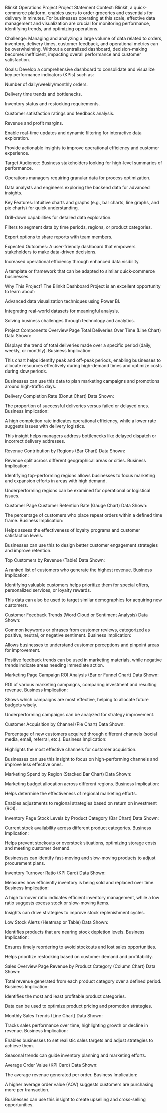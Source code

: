 Blinkit Operations Project
Project Statement
Context:
Blinkit, a quick-commerce platform, enables users to order groceries and essentials for delivery in minutes. For businesses operating at this scale, effective data management and visualization are crucial for monitoring performance, identifying trends, and optimizing operations.

Challenge:
Managing and analyzing a large volume of data related to orders, inventory, delivery times, customer feedback, and operational metrics can be overwhelming. Without a centralized dashboard, decision-making becomes inefficient, impacting overall performance and customer satisfaction.

Goals:
Develop a comprehensive dashboard to consolidate and visualize key performance indicators (KPIs) such as:

Number of daily/weekly/monthly orders.

Delivery time trends and bottlenecks.

Inventory status and restocking requirements.

Customer satisfaction ratings and feedback analysis.

Revenue and profit margins.

Enable real-time updates and dynamic filtering for interactive data exploration.

Provide actionable insights to improve operational efficiency and customer experience.

Target Audience:
Business stakeholders looking for high-level summaries of performance.

Operations managers requiring granular data for process optimization.

Data analysts and engineers exploring the backend data for advanced insights.

Key Features:
Intuitive charts and graphs (e.g., bar charts, line graphs, and pie charts) for quick understanding.

Drill-down capabilities for detailed data exploration.

Filters to segment data by time periods, regions, or product categories.

Export options to share reports with team members.

Expected Outcomes:
A user-friendly dashboard that empowers stakeholders to make data-driven decisions.

Increased operational efficiency through enhanced data visibility.

A template or framework that can be adapted to similar quick-commerce businesses.

Why This Project?
The Blinkit Dashboard Project is an excellent opportunity to learn about:

Advanced data visualization techniques using Power BI.

Integrating real-world datasets for meaningful analysis.

Solving business challenges through technology and analytics.

Project Components
Overview Page
Total Deliveries Over Time (Line Chart)
Data Shown:

Displays the trend of total deliveries made over a specific period (daily, weekly, or monthly).
Business Implication:

This chart helps identify peak and off-peak periods, enabling businesses to allocate resources effectively during high-demand times and optimize costs during slow periods.

Businesses can use this data to plan marketing campaigns and promotions around high-traffic days.

Delivery Completion Rate (Donut Chart)
Data Shown:

The proportion of successful deliveries versus failed or delayed ones.
Business Implication:

A high completion rate indicates operational efficiency, while a lower rate suggests issues with delivery logistics.

This insight helps managers address bottlenecks like delayed dispatch or incorrect delivery addresses.

Revenue Contribution by Regions (Bar Chart)
Data Shown:

Revenue split across different geographical areas or cities.
Business Implication:

Identifying top-performing regions allows businesses to focus marketing and expansion efforts in areas with high demand.

Underperforming regions can be examined for operational or logistical issues.

Customer Page
Customer Retention Rate (Gauge Chart)
Data Shown:

The percentage of customers who place repeat orders within a defined time frame.
Business Implication:

Helps assess the effectiveness of loyalty programs and customer satisfaction levels.

Businesses can use this to design better customer engagement strategies and improve retention.

Top Customers by Revenue (Table)
Data Shown:

A ranked list of customers who generate the highest revenue.
Business Implication:

Identifying valuable customers helps prioritize them for special offers, personalized services, or loyalty rewards.

This data can also be used to target similar demographics for acquiring new customers.

Customer Feedback Trends (Word Cloud or Sentiment Analysis)
Data Shown:

Common keywords or phrases from customer reviews, categorized as positive, neutral, or negative sentiment.
Business Implication:

Allows businesses to understand customer perceptions and pinpoint areas for improvement.

Positive feedback trends can be used in marketing materials, while negative trends indicate areas needing immediate action.

Marketing Page
Campaign ROI Analysis (Bar or Funnel Chart)
Data Shown:

ROI of various marketing campaigns, comparing investment and resulting revenue.
Business Implication:

Shows which campaigns are most effective, helping to allocate future budgets wisely.

Underperforming campaigns can be analyzed for strategy improvement.

Customer Acquisition by Channel (Pie Chart)
Data Shown:

Percentage of new customers acquired through different channels (social media, email, referral, etc.).
Business Implication:

Highlights the most effective channels for customer acquisition.

Businesses can use this insight to focus on high-performing channels and improve less effective ones.

Marketing Spend by Region (Stacked Bar Chart)
Data Shown:

Marketing budget allocation across different regions.
Business Implication:

Helps determine the effectiveness of regional marketing efforts.

Enables adjustments to regional strategies based on return on investment (ROI).

Inventory Page
Stock Levels by Product Category (Bar Chart)
Data Shown:

Current stock availability across different product categories.
Business Implication:

Helps prevent stockouts or overstock situations, optimizing storage costs and meeting customer demand.

Businesses can identify fast-moving and slow-moving products to adjust procurement plans.

Inventory Turnover Ratio (KPI Card)
Data Shown:

Measures how efficiently inventory is being sold and replaced over time.
Business Implication:

A high turnover ratio indicates efficient inventory management, while a low ratio suggests excess stock or slow-moving items.

Insights can drive strategies to improve stock replenishment cycles.

Low Stock Alerts (Heatmap or Table)
Data Shown:

Identifies products that are nearing stock depletion levels.
Business Implication:

Ensures timely reordering to avoid stockouts and lost sales opportunities.

Helps prioritize restocking based on customer demand and profitability.

Sales Overview Page
Revenue by Product Category (Column Chart)
Data Shown:

Total revenue generated from each product category over a defined period.
Business Implication:

Identifies the most and least profitable product categories.

Data can be used to optimize product pricing and promotion strategies.

Monthly Sales Trends (Line Chart)
Data Shown:

Tracks sales performance over time, highlighting growth or decline in revenue.
Business Implication:

Enables businesses to set realistic sales targets and adjust strategies to achieve them.

Seasonal trends can guide inventory planning and marketing efforts.

Average Order Value (KPI Card)
Data Shown:

The average revenue generated per order.
Business Implication:

A higher average order value (AOV) suggests customers are purchasing more per transaction.

Businesses can use this insight to create upselling and cross-selling opportunities.
